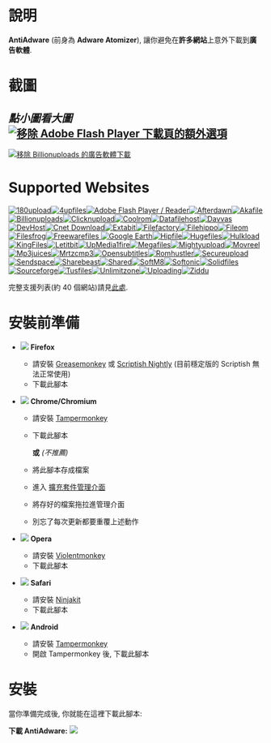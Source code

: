 
# 說明

**AntiAdware** (前身為 **Adware Atomizer**), 讓你避免在**許多網站**上意外下載到**廣告軟體**.

# 截圖
*點小圖看大圖*
[![移除 Adobe Flash Player 下載頁的額外選項](https://i.imgur.com/0JCE7DVh.png "移除 Adobe Flash Player 下載頁的額外選項")](https://i.imgur.com/0JCE7DV.png)
---------------------------------------
[![移除 Billionuploads 的廣告軟體下載](https://i.imgur.com/38XOaQfh.png "移除 Billionuploads 的廣告軟體下載")](https://i.imgur.com/38XOaQf.png)

# Supported Websites
[![180upload](https://i.imgur.com/dW7jcQ7.png "180upload")![4upfiles](https://i.imgur.com/QJhQFDP.png "4upfiles")![Adobe Flash Player / Reader](https://i.imgur.com/SvLjgIf.png "Adobe Flash Player / Reader")![Afterdawn](https://i.imgur.com/CDxX9AX.png "Afterdawn")![Akafile](https://i.imgur.com/4wVFAm8.png "Akafile")![Billionuploads](https://i.imgur.com/ZQtOjs7.png "Billionuploads")![Clicknupload](https://i.imgur.com/PAYfKmH.png "Clicknupload")![Coolrom](https://i.imgur.com/ezguqmD.png "Coolrom")![Datafilehost](https://i.imgur.com/y5uKbBC.png "Datafilehost")![Davvas](https://i.imgur.com/Eh6QnwZ.png "Davvas")![DevHost](https://i.imgur.com/Eh6QnwZ.png "DevHost")![Cnet Download](https://i.imgur.com/B7nIZg7.png "Cnet Download")![Extabit](https://i.imgur.com/Eh6QnwZ.png "Extabit")![Filefactory](https://i.imgur.com/Eh6QnwZ.png "Filefactory")![Filehippo](https://i.imgur.com/ZeiBRrt.png "Filehippo")![Fileom](https://i.imgur.com/hP03uvp.png "Fileom")![Filesfrog](https://i.imgur.com/MgjmsIK.png "Filesfrog")![Freewarefiles](https://i.imgur.com/ST2ihXt.png "Freewarefiles")
![Google Earth](https://i.imgur.com/Ma9NZ6l.png "Google Earth")![Hipfile](https://i.imgur.com/Eh6QnwZ.png "Hipfile")![Hugefiles](https://i.imgur.com/ay3VE9G.png "Hugefiles")![Hulkload](https://i.imgur.com/9fYQMWz.png "Hulkload")![KingFiles](https://i.imgur.com/Eh6QnwZ.png "KingFiles")![Letitbit](https://i.imgur.com/eVRYCNs.png "Letitbit")![UpMedia1fire](https://i.imgur.com/AH8D75T.png "UpMedia1fire")![Megafiles](https://i.imgur.com/Eh6QnwZ.png "Megafiles")![Mightyupload](https://i.imgur.com/Eh6QnwZ.png "Mightyupload")![Movreel](https://i.imgur.com/Eh6QnwZ.png "Movreel")![Mp3juices](https://i.imgur.com/JWh9ddF.png "Mp3juices")![Mrtzcmp3](https://i.imgur.com/63ApdGD.png "Mrtzcmp3")![Opensubtitles](https://i.imgur.com/etDajvg.png "Opensubtitles")![Romhustler](https://i.imgur.com/wup392J.png "Romhustler")![Secureupload](https://i.imgur.com/eQ06o7i.png "Secureupload")![Sendspace](https://i.imgur.com/7gx1svU.png "Sendspace")![Sharebeast](https://i.imgur.com/PAUqYgu.png "Sharebeast")![Shared](https://i.imgur.com/onpVg02.png "Shared")![SoftM8](https://i.imgur.com/YcCYuvK.png "SoftM8")![Softonic](https://i.imgur.com/zVF1jat.png "Softonic")![Solidfiles](https://i.imgur.com/rtXgrpz.png "Solidfiles")![Sourceforge](https://i.imgur.com/HKfnAiF.png "Sourceforge")![Tusfiles](https://i.imgur.com/7sZA4re.png "Tusfiles")![Unlimitzone](https://i.imgur.com/FLJWebZ.png "Unlimitzone")![Uploading](https://i.imgur.com/nf0jqv9.png "Uploading")![Ziddu](https://i.imgur.com/QESaPBE.png "Ziddu")](https://github.com/HandyUserscripts/AntiAdware/wiki/Supported-Websites)

完整支援列表(約 40 個網站)請見[此處](https://github.com/HandyUserscripts/AntiAdware/wiki/Supported-Websites).

# 安裝前準備

- ![](https://i.imgur.com/zD5npRg.png) **Firefox**
  - 請安裝 [Greasemonkey](https://addons.mozilla.org/firefox/addon/greasemonkey/) 或 [Scriptish Nightly](https://github.com/scriptish/scriptish-nightlies/releases) (目前穩定版的 Scriptish 無法正常使用)
  - 下載此腳本

- ![](https://i.imgur.com/IVru2Aw.png) **Chrome/Chromium**
  - 請安裝 [Tampermonkey](https://chrome.google.com/webstore/detail/tampermonkey/dhdgffkkebhmkfjojejmpbldmpobfkfo/)
  - 下載此腳本

    **或** *(不推薦)*

  - 將此腳本存成檔案
  - 進入 [擴充套件管理介面](https://i.imgur.com/8ALV1pq.png)
  - 將存好的檔案拖拉進管理介面
  - 別忘了每次更新都要重覆上述動作

- ![](https://i.imgur.com/P1R4aMx.png) **Opera**
  - 請安裝 [Violentmonkey](https://addons.opera.com/en/extensions/details/violent-monkey/)
  - 下載此腳本

- ![](https://i.imgur.com/pUhViGt.png) **Safari**
  - 請安裝 [Ninjakit](http://ss-o.net/safari/extension/NinjaKit.safariextz)
  - 下載此腳本

- ![](https://i.imgur.com/DDd2ihc.png) **Android**
  - 請安裝 [Tampermonkey](https://play.google.com/store/apps/details?id=net.biniok.tampermonkey)
  - 開啟 Tampermonkey 後, 下載此腳本

# 安裝

當你準備完成後, 你就能在這裡下載此腳本:

**下載 AntiAdware:** [![](https://i.imgur.com/0KCjrsZ.png)](https://bit.ly/AntiAdware)
